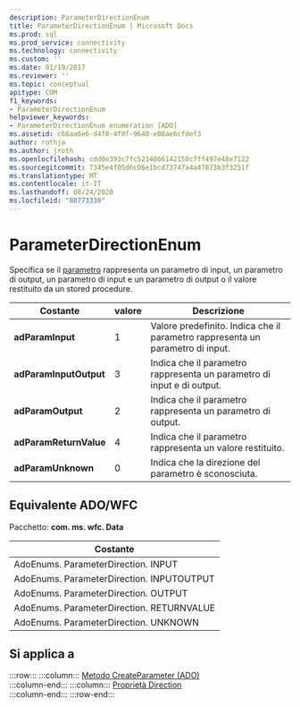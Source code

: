 ```yaml
---
description: ParameterDirectionEnum
title: ParameterDirectionEnum | Microsoft Docs
ms.prod: sql
ms.prod_service: connectivity
ms.technology: connectivity
ms.custom: ''
ms.date: 01/19/2017
ms.reviewer: ''
ms.topic: conceptual
apitype: COM
f1_keywords:
- ParameterDirectionEnum
helpviewer_keywords:
- ParameterDirectionEnum enumeration [ADO]
ms.assetid: c66aa6e6-d4f0-4f0f-9640-e08ae6cfdef3
author: rothja
ms.author: jroth
ms.openlocfilehash: cdd0e393c7fc5214866142150c7ff497e48e7122
ms.sourcegitcommit: 7345e4f05d6c06e1bcd73747a4a47873b3f3251f
ms.translationtype: MT
ms.contentlocale: it-IT
ms.lasthandoff: 08/24/2020
ms.locfileid: "88773330"
---
```

# <a name="parameterdirectionenum"></a>ParameterDirectionEnum
Specifica se il [parametro](./parameter-object.md) rappresenta un parametro di input, un parametro di output, un parametro di input e un parametro di output o il valore restituito da un stored procedure.  
  
|Costante|valore|Descrizione|  
|--------------|-----------|-----------------|  
|**adParamInput**|1|Valore predefinito. Indica che il parametro rappresenta un parametro di input.|  
|**adParamInputOutput**|3|Indica che il parametro rappresenta un parametro di input e di output.|  
|**adParamOutput**|2|Indica che il parametro rappresenta un parametro di output.|  
|**adParamReturnValue**|4|Indica che il parametro rappresenta un valore restituito.|  
|**adParamUnknown**|0|Indica che la direzione del parametro è sconosciuta.|  
  
## <a name="adowfc-equivalent"></a>Equivalente ADO/WFC  
 Pacchetto: **com. ms. wfc. Data**  
  
|Costante|  
|--------------|  
|AdoEnums. ParameterDirection. INPUT|  
|AdoEnums. ParameterDirection. INPUTOUTPUT|  
|AdoEnums. ParameterDirection. OUTPUT|  
|AdoEnums. ParameterDirection. RETURNVALUE|  
|AdoEnums. ParameterDirection. UNKNOWN|  
  
## <a name="applies-to"></a>Si applica a  

:::row:::
    :::column:::
        [Metodo CreateParameter (ADO)](./createparameter-method-ado.md)  
    :::column-end:::
    :::column:::
        [Proprietà Direction](./direction-property.md)  
    :::column-end:::
:::row-end:::